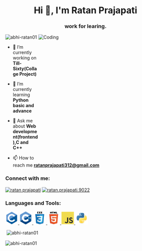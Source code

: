 <h1 align="center">Hi 👋, I'm Ratan Prajapati</h1>
<h3 align="center">work for learing.</h3>
<img align="right" width = "400px" height = "400px" alt="Coding" src = "E:\PYTHON\PW Skills\developer.jpg">
<p align="left"> <img src="https://komarev.com/ghpvc/?username=abhi-ratan01&label=Profile%20views&color=0e75b6&style=flat" alt="abhi-ratan01" /> </p>

- 🔭 I’m currently working on **Till-Sixty(Collage Project)**

- 🌱 I’m currently learning **Python basic and advance**

- 💬 Ask me about **Web development(frontend),C and C++**

- 📫 How to reach me **ratanprajapati312@gmail.com**

<h3 align="left">Connect with me:</h3>
<p align="left">
<a href="https://linkedin.com/in/ratan prajapati" target="blank"><img align="center" src="https://raw.githubusercontent.com/rahuldkjain/github-profile-readme-generator/master/src/images/icons/Social/linked-in-alt.svg" alt="ratan prajapati" height="30" width="40" /></a>
<a href="https://instagram.com/ratan.prajapati.9022" target="blank"><img align="center" src="https://raw.githubusercontent.com/rahuldkjain/github-profile-readme-generator/master/src/images/icons/Social/instagram.svg" alt="ratan.prajapati.9022" height="30" width="40" /></a>
</p>

<h3 align="left">Languages and Tools:</h3>
<p align="left"> <a href="https://www.cprogramming.com/" target="_blank" rel="noreferrer"> <img src="https://raw.githubusercontent.com/devicons/devicon/master/icons/c/c-original.svg" alt="c" width="40" height="40"/> </a> <a href="https://www.w3schools.com/cpp/" target="_blank" rel="noreferrer"> <img src="https://raw.githubusercontent.com/devicons/devicon/master/icons/cplusplus/cplusplus-original.svg" alt="cplusplus" width="40" height="40"/> </a> <a href="https://www.w3schools.com/css/" target="_blank" rel="noreferrer"> <img src="https://raw.githubusercontent.com/devicons/devicon/master/icons/css3/css3-original-wordmark.svg" alt="css3" width="40" height="40"/> </a> <a href="https://www.w3.org/html/" target="_blank" rel="noreferrer"> <img src="https://raw.githubusercontent.com/devicons/devicon/master/icons/html5/html5-original-wordmark.svg" alt="html5" width="40" height="40"/> </a> <a href="https://developer.mozilla.org/en-US/docs/Web/JavaScript" target="_blank" rel="noreferrer"> <img src="https://raw.githubusercontent.com/devicons/devicon/master/icons/javascript/javascript-original.svg" alt="javascript" width="40" height="40"/> </a> <a href="https://www.python.org" target="_blank" rel="noreferrer"> <img src="https://raw.githubusercontent.com/devicons/devicon/master/icons/python/python-original.svg" alt="python" width="40" height="40"/> </a> </p>

<p>&nbsp;<img align="center" src="https://github-readme-stats.vercel.app/api?username=abhi-ratan01&show_icons=true&locale=en" alt="abhi-ratan01" /></p>

<p><img align="center" src="https://github-readme-streak-stats.herokuapp.com/?user=abhi-ratan01&" alt="abhi-ratan01" /></p>
